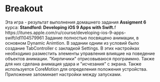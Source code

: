 <h1>Breakout</h1>
Эта игра - результат выполнения домашнего задания <b>Assigment 6</b> курса:
<b>Standford: Developing iOS 9 Apps with Swift.</b>f
https://itunes.apple.com/ru/course/developing-ios-9-apps-swift/id1104579961
Задание полностью посвящено анимации, в основном Dynamic Animtion.
В задании одним из условий было создание TabController с закладкой Settings.
В этих настройках необходимо разместить элементы управления влиящие на поведение объектов анимации.
"Кирпичики" отрисовываюся программно. Также для них сделана анимация удара и "исчезания" с экрана.
Также используется CoreMotion для определения положения устройства.
Приложение запоминает настройки между запусками.
